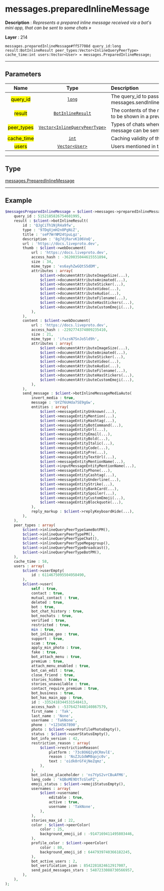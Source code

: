 # messages.preparedInlineMessage

**Description** : *Represents a prepared inline message received via a bot&#039;s mini app, that can be sent to some chats &raquo;*

**Layer** : 214

```tl
messages.preparedInlineMessage#ff57708d query_id:long result:BotInlineResult peer_types:Vector<InlineQueryPeerType> cache_time:int users:Vector<User> = messages.PreparedInlineMessage;
```

---

## Parameters

| Name | Type | Description |
| :---: | :---: | :--- |
| <mark>query_id</mark> | [`long`](type/long) | The query_id to pass to messages.sendInlineBotResult |
| <mark>result</mark> | [`BotInlineResult`](type/BotInlineResult) | The contents of the message, to be shown in a preview |
| <mark>peer_types</mark> | [`Vector<InlineQueryPeerType>`](type/InlineQueryPeerType) | Types of chats where this message can be sent |
| <mark>cache_time</mark> | [`int`](type/int) | Caching validity of the results |
| <mark>users</mark> | [`Vector<User>`](type/User) | Users mentioned in the results |

---

## Type

[messages.PreparedInlineMessage](type/messages.PreparedInlineMessage)

---

## Example

```php
$messagesPreparedInlineMessage = $client->messages->preparedInlineMessage(
	query_id : 5152185826754601995,
	result : $client->botInlineResult(
		id : 'QJgCiTh1NjR4a9fw',
		type : '97DqXjmH2n0PgNiZ',
		title : 'seP7WrNM24tpuLgz',
		description : '8g7djRarvK106VoQ',
		url : 'https://docs.liveproto.dev',
		thumb : $client->webDocument(
			url : 'https://docs.liveproto.dev',
			access_hash : -3620035044615551894,
			size : 34,
			mime_type : 'es6ayhZwGQtS5dDM',
			attributes : array(
				$client->documentAttributeImageSize(...),
				$client->documentAttributeAnimated(...),
				$client->documentAttributeSticker(...),
				$client->documentAttributeVideo(...),
				$client->documentAttributeAudio(...),
				$client->documentAttributeFilename(...),
				$client->documentAttributeHasStickers(...),
				$client->documentAttributeCustomEmoji(...),
			),
		),
		content : $client->webDocument(
			url : 'https://docs.liveproto.dev',
			access_hash : -2292774374809235410,
			size : 21,
			mime_type : 'ifxzsN7SnJo5ld9h',
			attributes : array(
				$client->documentAttributeImageSize(...),
				$client->documentAttributeAnimated(...),
				$client->documentAttributeSticker(...),
				$client->documentAttributeVideo(...),
				$client->documentAttributeAudio(...),
				$client->documentAttributeFilename(...),
				$client->documentAttributeHasStickers(...),
				$client->documentAttributeCustomEmoji(...),
			),
		),
		send_message : $client->botInlineMessageMediaAuto(
			invert_media : true,
			message : 'bYZf6UHda7SE9gGw',
			entities : array(
				$client->messageEntityUnknown(...),
				$client->messageEntityMention(...),
				$client->messageEntityHashtag(...),
				$client->messageEntityBotCommand(...),
				$client->messageEntityUrl(...),
				$client->messageEntityEmail(...),
				$client->messageEntityBold(...),
				$client->messageEntityItalic(...),
				$client->messageEntityCode(...),
				$client->messageEntityPre(...),
				$client->messageEntityTextUrl(...),
				$client->messageEntityMentionName(...),
				$client->inputMessageEntityMentionName(...),
				$client->messageEntityPhone(...),
				$client->messageEntityCashtag(...),
				$client->messageEntityUnderline(...),
				$client->messageEntityStrike(...),
				$client->messageEntityBankCard(...),
				$client->messageEntitySpoiler(...),
				$client->messageEntityCustomEmoji(...),
				$client->messageEntityBlockquote(...),
			),
			reply_markup : $client->replyKeyboardHide(...),
		),
	),
	peer_types : array(
		$client->inlineQueryPeerTypeSameBotPM(),
		$client->inlineQueryPeerTypePM(),
		$client->inlineQueryPeerTypeChat(),
		$client->inlineQueryPeerTypeMegagroup(),
		$client->inlineQueryPeerTypeBroadcast(),
		$client->inlineQueryPeerTypeBotPM(),
	),
	cache_time : 58,
	users : array(
		$client->userEmpty(
			id : 6114675095504958490,
		),
		$client->user(
			self : true,
			contact : true,
			mutual_contact : true,
			deleted : true,
			bot : true,
			bot_chat_history : true,
			bot_nochats : true,
			verified : true,
			restricted : true,
			min : true,
			bot_inline_geo : true,
			support : true,
			scam : true,
			apply_min_photo : true,
			fake : true,
			bot_attach_menu : true,
			premium : true,
			attach_menu_enabled : true,
			bot_can_edit : true,
			close_friend : true,
			stories_hidden : true,
			stories_unavailable : true,
			contact_require_premium : true,
			bot_business : true,
			bot_has_main_app : true,
			id : -3352418344531548413,
			access_hash : -5376427448140867579,
			first_name : 'Tak',
			last_name : 'None',
			username : 'TakNone',
			phone : '+1234567890',
			photo : $client->userProfilePhotoEmpty(),
			status : $client->userStatusEmpty(),
			bot_info_version : 42,
			restriction_reason : array(
				$client->restrictionReason(
					platform : '73c8O6Q2y0CRmvlE',
					reason : 'NsZJLGdWM8qojc0v',
					text : 'oidk0rGf4jNeZqmz',
				),
			),
			bot_inline_placeholder : 'ns7YpS2vrCBuAFM6',
			lang_code : 'kQBoME9DtTcGlePZ',
			emoji_status : $client->emojiStatusEmpty(),
			usernames : array(
				$client->username(
					editable : true,
					active : true,
					username : 'TakNone',
				),
			),
			stories_max_id : 22,
			color : $client->peerColor(
				color : 25,
				background_emoji_id : -9147169411495803446,
			),
			profile_color : $client->peerColor(
				color : 80,
				background_emoji_id : 6447939740366182245,
			),
			bot_active_users : 2,
			bot_verification_icon : 8542281824612917007,
			send_paid_messages_stars : 5487233088730566957,
		),
	),
);
```
